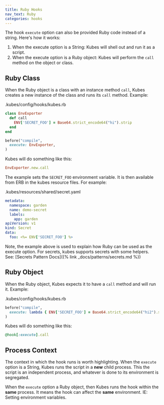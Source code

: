 ```yaml
---
title: Ruby Hooks
nav_text: Ruby
categories: hooks
---
```


The hook `execute` option can also be provided Ruby code instead of a string.  Here's how it works:

1. When the execute option is a String: Kubes will shell out and run it as a script.
2. When the execute option is a Ruby object: Kubes will perform the `call` method on the object or class.

## Ruby Class

When the Ruby object is a class with an instance method `call`, Kubes creates a new instance of the class and runs its `call` method.  Example:

.kubes/config/hooks/kubes.rb

```ruby
class EnvExporter
  def call
    ENV['SECRET_FOO'] = Base64.strict_encode64("hi").strip
  end
end

before("compile",
  execute: EnvExporter,
)
```

Kubes will do something like this:

```ruby
EnvExporter.new.call
```

The example sets the `SECRET_FOO` environment variable. It is then available from ERB in the kubes resource files. For example:

.kubes/resources/shared/secret.yaml

```yaml
metadata:
  namespace: garden
  name: demo-secret
  labels:
    app: garden
apiVersion: v1
kind: Secret
data:
  foo: <%= ENV['SECRET_FOO'] %>
```

Note, the example above is used to explain how Ruby can be used as the execute option. For secrets, kubes supports secrets with some helpers. See: [Secrets Pattern Docs]({% link _docs/patterns/secrets.md %})

## Ruby Object

When the Ruby object, Kubes expects it to have a `call` method and will run it.  Example:

.kubes/config/hooks/kubes.rb

```ruby
before("compile",
  execute: lambda { ENV['SECRET_FOO'] = Base64.strict_encode64("hi2").strip }
)
```

Kubes will do something like this:

```ruby
@hook[:execute].call
```

## Process Context

The context in which the hook runs is worth highlighting. When the `execute` option is a String, Kubes runs the script in a **new** child process. This the script is an independent process, and whatever is done to its environment is segregated.

When the `execute` option a Ruby object, then Kubes runs the hook within the **same** process. It means the hook can affect the **same** environment. IE: Setting environment variables.
